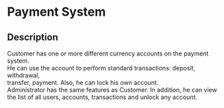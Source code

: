 # Payment System
## Description
Customer has one or more different currency accounts on the payment system.  
He can use the account to perform standard transactions: deposit, withdrawal,  
transfer, payment. Also, he can lock his own account.  
Administrator has the same features as Customer. In addition, he can view  
the list of all users, accounts, transactions and unlock any account.